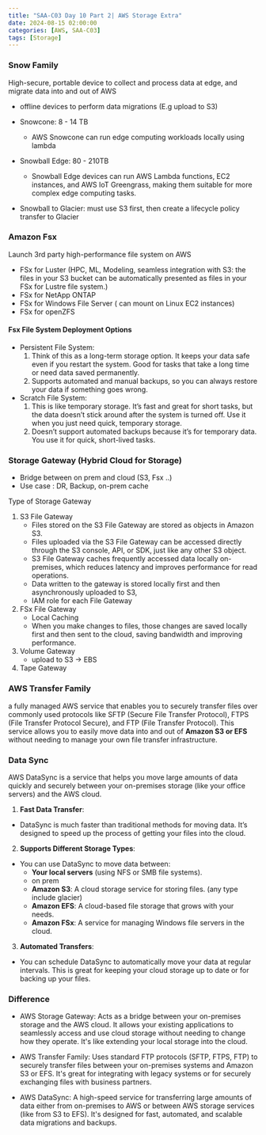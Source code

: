 ```yaml
---
title: "SAA-C03 Day 10 Part 2| AWS Storage Extra"
date: 2024-08-15 02:00:00
categories: [AWS, SAA-C03]
tags: [Storage]
---
```


### Snow Family
High-secure, portable device to collect and process data at edge, and migrate data into and out of AWS
- offline devices to perform data migrations (E.g upload to S3)
- Snowcone: 8 - 14 TB
  - AWS Snowcone can run edge computing workloads locally using lambda
- Snowball Edge: 80 - 210TB
  - Snowball Edge devices can run AWS Lambda functions, EC2 instances, and AWS IoT Greengrass, making them suitable 
    for more complex edge computing tasks. 

- Snowball to Glacier: must use S3 first, then create a lifecycle policy transfer to Glacier

### Amazon Fsx
Launch 3rd party high-performance file system on AWS

- FSx for Luster (HPC, ML, Modeling, seamless integration with S3: the files in your S3 bucket can be automatically presented as files in your FSx for Lustre file system.)
- FSx for NetApp ONTAP
- FSx for Windows File Server ( can mount on Linux EC2 instances)
- FSx for openZFS


#### Fsx File System Deployment Options
- Persistent File System:
  1. Think of this as a long-term storage option. It keeps your data safe even if you restart the system. Good for tasks that take a long time or need data saved permanently.
  2. Supports automated and manual backups, so you can always restore your data if something goes wrong.
- Scratch File System:
  1. This is like temporary storage. It’s fast and great for short tasks, but the data doesn’t stick around after the system is turned off. Use it when you just need quick, temporary storage.
  2. Doesn’t support automated backups because it’s for temporary data. You use it for quick, short-lived tasks.



 
### Storage Gateway (Hybrid Cloud for Storage)
- Bridge between on prem and cloud (S3, Fsx ..)
- Use case : DR, Backup, on-prem cache

Type of Storage Gateway
1. S3 File Gateway
   - Files stored on the S3 File Gateway are stored as objects in Amazon S3.
   -  Files uploaded via the S3 File Gateway can be accessed directly through the S3 console, API, or SDK, just like any other S3 object.
   - S3 File Gateway caches frequently accessed data locally on-premises, which reduces latency and improves performance for read operations.
   - Data written to the gateway is stored locally first and then asynchronously uploaded to S3,
   - IAM role for each File Gateway
2. FSx File Gateway
   - Local Caching
   - When you make changes to files, those changes are saved locally first and then sent to the cloud, saving bandwidth and improving performance.
3. Volume Gateway
   - upload to S3 -> EBS
4. Tape Gateway


### AWS Transfer Family
a fully managed AWS service that enables you to securely transfer files over commonly used protocols like SFTP 
(Secure File Transfer Protocol), FTPS (File Transfer Protocol Secure), and FTP (File Transfer Protocol). This service allows you to easily move data into and out of **Amazon S3 or EFS** without needing to manage your own file transfer infrastructure.


### Data Sync
AWS DataSync is a service that helps you move large amounts of data quickly and securely between your on-premises storage (like your office servers) and the AWS cloud.

1. **Fast Data Transfer**:
  - DataSync is much faster than traditional methods for moving data. It’s designed to speed up the process of getting your files into the cloud.

2. **Supports Different Storage Types**:
  - You can use DataSync to move data between:
    - **Your local servers** (using NFS or SMB file systems).
    - on prem
    - **Amazon S3**: A cloud storage service for storing files. (any type include glacier)
    - **Amazon EFS**: A cloud-based file storage that grows with your needs.
    - **Amazon FSx**: A service for managing Windows file servers in the cloud.

3. **Automated Transfers**:
  - You can schedule DataSync to automatically move your data at regular intervals. This is great for keeping your cloud storage up to date or for backing up your files.

### Difference
- AWS Storage Gateway: Acts as a bridge between your on-premises storage and the AWS cloud. It allows your existing applications to seamlessly access and use cloud storage without needing to change how they operate. It's like extending your local storage into the cloud.

- AWS Transfer Family: Uses standard FTP protocols (SFTP, FTPS, FTP) to securely transfer files between your on-premises systems and Amazon S3 or EFS. It's great for integrating with legacy systems or for securely exchanging files with business partners.

- AWS DataSync: A high-speed service for transferring large amounts of data either from on-premises to AWS or between AWS storage services (like from S3 to EFS). It's designed for fast, automated, and scalable data migrations and backups.
